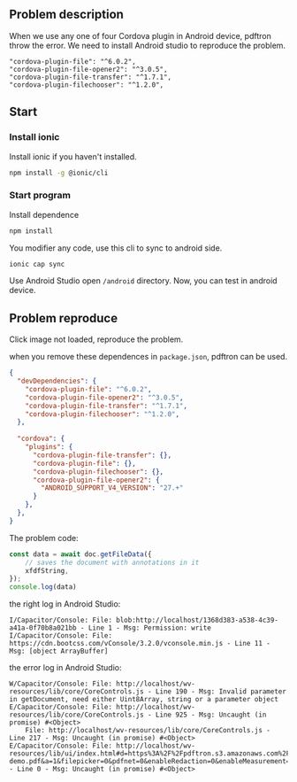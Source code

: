 ## Problem description

When we use any one of four Cordova plugin in Android device, pdftron throw the error. We need to install Android studio to reproduce the problem.

```
"cordova-plugin-file": "^6.0.2",
"cordova-plugin-file-opener2": "^3.0.5",
"cordova-plugin-file-transfer": "^1.7.1",
"cordova-plugin-filechooser": "^1.2.0",
```



## Start

### Install ionic

Install ionic if you haven't installed.

```sh
npm install -g @ionic/cli
```



### Start program

Install dependence

```sh
npm install
```



You modifier any code, use this cli to sync to android side.

```sh
ionic cap sync
```



Use Android Studio open `/android` directory. Now, you can test in android device.



## Problem reproduce

Click image not loaded, reproduce the problem.



when you remove these dependences in `package.json`, pdftron can be used. 

```json
{
  "devDependencies": {
    "cordova-plugin-file": "^6.0.2",
    "cordova-plugin-file-opener2": "^3.0.5",
    "cordova-plugin-file-transfer": "^1.7.1",
    "cordova-plugin-filechooser": "^1.2.0",
  },
    
  "cordova": {
    "plugins": {
      "cordova-plugin-file-transfer": {},
      "cordova-plugin-file": {},
      "cordova-plugin-filechooser": {},
      "cordova-plugin-file-opener2": {
        "ANDROID_SUPPORT_V4_VERSION": "27.+"
      }
    },
  },
}

```



The problem code:

```js
const data = await doc.getFileData({
    // saves the document with annotations in it
    xfdfString,
});
console.log(data)
```



the right log in Android Studio: 

```
I/Capacitor/Console: File: blob:http://localhost/1368d383-a538-4c39-a41a-0f70b8a021bb - Line 1 - Msg: Permission: write
I/Capacitor/Console: File: https://cdn.bootcss.com/vConsole/3.2.0/vconsole.min.js - Line 11 - Msg: [object ArrayBuffer]
```

the error log in Android Studio:

```
W/Capacitor/Console: File: http://localhost/wv-resources/lib/core/CoreControls.js - Line 190 - Msg: Invalid parameter in getDocument, need either Uint8Array, string or a parameter object
E/Capacitor/Console: File: http://localhost/wv-resources/lib/core/CoreControls.js - Line 925 - Msg: Uncaught (in promise) #<Object>
    File: http://localhost/wv-resources/lib/core/CoreControls.js - Line 217 - Msg: Uncaught (in promise) #<Object>
E/Capacitor/Console: File: http://localhost/wv-resources/lib/ui/index.html#d=https%3A%2F%2Fpdftron.s3.amazonaws.com%2Fdownloads%2Fpl%2Fwebviewer-demo.pdf&a=1&filepicker=0&pdfnet=0&enableRedaction=0&enableMeasurement=0&pageHistory=1&notesInLeftPanel=0&singleServerMode=false&selectAnnotationOnCreation=0&id=1 - Line 0 - Msg: Uncaught (in promise) #<Object>
```

